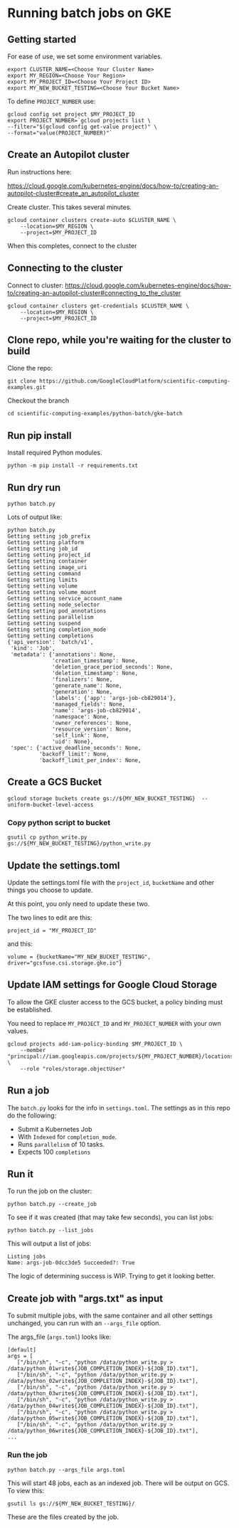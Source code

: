 # Running batch jobs on GKE

## Getting started
For ease of use, we set some environment variables.
```
export CLUSTER_NAME=<Choose Your Cluster Name>
export MY_REGION=<Choose Your Region>
export MY_PROJECT_ID=<Choose Your Project ID>
export MY_NEW_BUCKET_TESTING=<Choose Your Bucket Name>
```
To define `PROJECT_NUMBER` use:
```
gcloud config set project $MY_PROJECT_ID
export PROJECT_NUMBER=`gcloud projects list \
--filter="$(gcloud config get-value project)" \
--format="value(PROJECT_NUMBER)"`
```

## Create an Autopilot cluster
Run instructions here:

https://cloud.google.com/kubernetes-engine/docs/how-to/creating-an-autopilot-cluster#create_an_autopilot_cluster

Create cluster. This takes several minutes.

```
gcloud container clusters create-auto $CLUSTER_NAME \
    --location=$MY_REGION \
    --project=$MY_PROJECT_ID
```

When this completes, connect to the cluster

## Connecting to the cluster

Connect to cluster: https://cloud.google.com/kubernetes-engine/docs/how-to/creating-an-autopilot-cluster#connecting_to_the_cluster
```
gcloud container clusters get-credentials $CLUSTER_NAME \
    --location=$MY_REGION \
    --project=$MY_PROJECT_ID
```
## Clone repo, while you're waiting for the cluster to build
Clone the repo:

```
git clone https://github.com/GoogleCloudPlatform/scientific-computing-examples.git
```
Checkout the branch
```
cd scientific-computing-examples/python-batch/gke-batch
```

## Run pip install
Install required Python modules.
```
python -m pip install -r requirements.txt
```

## Run dry run
```
python batch.py
```
Lots of output like:
```
python batch.py 
Getting setting job_prefix
Getting setting platform
Getting setting job_id
Getting setting project_id
Getting setting container
Getting setting image_uri
Getting setting command
Getting setting limits
Getting setting volume
Getting setting volume_mount
Getting setting service_account_name
Getting setting node_selector
Getting setting pod_annotations
Getting setting parallelism
Getting setting suspend
Getting setting completion_mode
Getting setting completions
{'api_version': 'batch/v1',
 'kind': 'Job',
 'metadata': {'annotations': None,
              'creation_timestamp': None,
              'deletion_grace_period_seconds': None,
              'deletion_timestamp': None,
              'finalizers': None,
              'generate_name': None,
              'generation': None,
              'labels': {'app': 'args-job-cb829014'},
              'managed_fields': None,
              'name': 'args-job-cb829014',
              'namespace': None,
              'owner_references': None,
              'resource_version': None,
              'self_link': None,
              'uid': None},
 'spec': {'active_deadline_seconds': None,
          'backoff_limit': None,
          'backoff_limit_per_index': None,
```

## Create a GCS Bucket 
```
gcloud storage buckets create gs://${MY_NEW_BUCKET_TESTING}  --uniform-bucket-level-access
```

### Copy python script to bucket
```
gsutil cp python_write.py gs://${MY_NEW_BUCKET_TESTING}/python_write.py

```

## Update the settings.toml 

Update the settings.toml file with the `project_id`, `bucketName` and 
other things you choose to update. 

At this point, you only need to update these two.

The two lines to edit are this:
```
project_id = "MY_PROJECT_ID"
```
and this:
```
volume = {bucketName="MY_NEW_BUCKET_TESTING", driver="gcsfuse.csi.storage.gke.io"}
```
## Update IAM settings for Google Cloud Storage

To allow the GKE cluster access to the GCS bucket, a policy binding must be established.

You need to replace `MY_PROJECT_ID` and `MY_PROJECT_NUMBER` with your own values.

```
gcloud projects add-iam-policy-binding $MY_PROJECT_ID \
    --member "principal://iam.googleapis.com/projects/${MY_PROJECT_NUMBER}/locations/global/workloadIdentityPools/${MY_PROJECT_ID}.svc.id.goog/subject/ns/default/sa/default" \
    --role "roles/storage.objectUser"
```

## Run a job
The `batch.py` looks for the info in `settings.toml`. The settings as 
in this repo do the following:

* Submit a Kubernetes Job
* With `Indexed` for `completion_mode`.
* Runs `parallelism` of 10 tasks.
* Expects 100 `completions`

## Run it
To run the job on the cluster:
```
python batch.py --create_job
```

To see if it was created (that may take few seconds),
you can list jobs:
```
python batch.py --list_jobs
```
This will output a list of jobs:
```
Listing jobs
Name: args-job-0dcc3de5 Succeeded?: True
```

The logic of determining success is WIP. Trying to get it looking better.


## Create job with "args.txt" as input

To submit multiple jobs, with the same container and all other settings 
unchanged, you can run with an `--args_file` option.

The args_file (`args.toml`) looks like:
```
[default]
args = [
   ["/bin/sh", "-c", "python /data/python_write.py > /data/python_01write${JOB_COMPLETION_INDEX}-${JOB_ID}.txt"],
   ["/bin/sh", "-c", "python /data/python_write.py > /data/python_02write${JOB_COMPLETION_INDEX}-${JOB_ID}.txt"],
   ["/bin/sh", "-c", "python /data/python_write.py > /data/python_03write${JOB_COMPLETION_INDEX}-${JOB_ID}.txt"],
   ["/bin/sh", "-c", "python /data/python_write.py > /data/python_04write${JOB_COMPLETION_INDEX}-${JOB_ID}.txt"],
   ["/bin/sh", "-c", "python /data/python_write.py > /data/python_05write${JOB_COMPLETION_INDEX}-${JOB_ID}.txt"],
   ["/bin/sh", "-c", "python /data/python_write.py > /data/python_06write${JOB_COMPLETION_INDEX}-${JOB_ID}.txt"],
...
```
### Run the job
```
python batch.py --args_file args.toml
```
This will start 48 jobs, each as an indexed job. There will be output on GCS. To view this:
```
gsutil ls gs://${MY_NEW_BUCKET_TESTING}/
```

These are the files created by the job.


